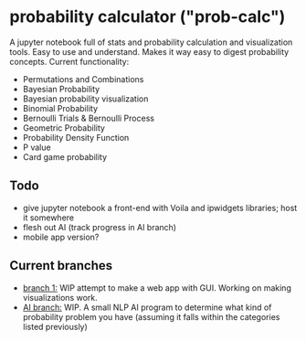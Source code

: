 # probability calculator ("prob-calc")
A jupyter notebook full of stats and probability calculation and visualization tools. Easy to use and understand. Makes it way easy to digest probability concepts. 
Current functionality:
* Permutations and Combinations
* Bayesian Probability
* Bayesian probability visualization
* Binomial Probability
* Bernoulli Trials & Bernoulli Process
* Geometric Probability
* Probability Density Function
* P value
* Card game probability

## Todo
* give jupyter notebook a front-end with Voila and ipwidgets libraries; host it somewhere
* flesh out AI (track progress in AI branch)
* mobile app version?

## Current branches
* [branch 1:](https://github.com/Radicool-Solutions-LLC/prob-calc/tree/branch_1_(webapp-attempt)) WIP attempt to make a web app with GUI. Working on making visualizations work.
* [AI branch:](https://github.com/Radicool-Solutions-LLC/prob-calc/tree/AI_stuff) WIP. A small NLP AI program to determine what kind of probability problem you have (assuming it falls within the categories listed previously) 

